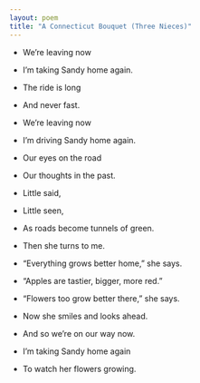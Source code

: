 ```yaml
---
layout: poem
title: "A Connecticut Bouquet (Three Nieces)"
---
```


- We’re leaving now 
- I’m taking Sandy home again. 
- The ride is long 
- And never fast.

- We’re leaving now 
- I’m driving Sandy home again. 
- Our eyes on the road 
- Our thoughts in the past.
- Little said,
- Little seen,
- As roads become tunnels of green. 
- Then she turns to me.

- “Everything grows better home,” she says. 
- “Apples are tastier, bigger, more red.” 
- “Flowers too grow better there,” she says. 
- Now she smiles and looks ahead.

- And so we’re on our way now. 
- I’m taking Sandy home again 
- To watch her flowers growing.